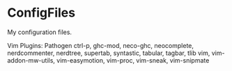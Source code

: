 ConfigFiles
===========

My configuration files.

Vim Plugins:
Pathogen
ctrl-p, ghc-mod, neco-ghc, neocomplete, nerdcommenter,
nerdtree, supertab, syntastic, tabular, tagbar, tlib vim,
vim-addon-mw-utils,
vim-easymotion, vim-proc, vim-sneak, vim-snipmate
